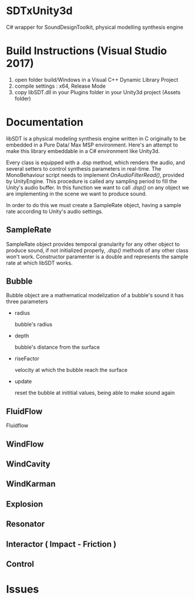 # SDTxUnity3d
C# wrapper for SoundDesignToolkit, physical modelling synthesis engine

# Build Instructions (Visual Studio 2017)

1. open folder build/Windows in a Visual C++ Dynamic Library Project
2. compile settings : x64, Release Mode
3. copy libSDT.dll in your Plugins folder in your Unity3d project (Assets folder)

# Documentation

libSDT is a physical modeling synthesis engine written in C originally to be embedded in a Pure Data/ Max MSP environment.
Here's an attempt to make this library embeddable in a C# environment like Unity3d.

Every class is equipped with a .dsp method, which renders the audio, and several setters to control synthesis parameters in real-time.
The MonoBehaviour script needs to implement *OnAudioFilterRead()*, provided by UnityEngine. This procedure is called any sampling period to fill the Unity's audio buffer. In this function we want to call *.dsp()* on any object we are implementing in the scene we want to produce sound.

In order to do this we must create a SampleRate object, having a sample rate according to Unity's audio settings.



## SampleRate

SampleRate object provides temporal granularity for any other object to produce sound, if not initialized properly, <i>.dsp()</i> methods of any other class won't work. Constructor paramenter is a double and represents the sample rate at which libSDT works.
  
##  Bubble

Bubble object are a mathematical modelization of a bubble's sound it has three parameters
* radius

    bubble's radius
* depth

    bubble's distance from the surface
* riseFactor

    velocity at which the bubble reach the surface
* update
    
    reset the bubble at inititial values, being able to make sound again
    
  
## FluidFlow
Fluidflow 
  
## WindFlow
  
## WindCavity
  
## WindKarman
  
## Explosion
  
## Resonator
  
## Interactor ( Impact - Friction )
  
## Control

# Issues
